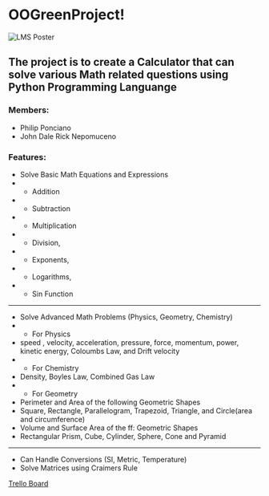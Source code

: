 # OOGreenProject!
![LMS Poster](https://user-images.githubusercontent.com/74747789/139002670-e209c34a-a04a-42a7-903e-ced283ce1c5d.png)
## The project is to create a Calculator that can solve various Math related questions using Python Programming Languange ##


### Members: ### 
  * Philip Ponciano
  * John Dale Rick Nepomuceno

### Features: ###
  * Solve Basic Math Equations and Expressions
  * - Addition
  * - Subtraction 
  * - Multiplication 
  * - Division,
  * - Exponents,
  * - Logarithms,
  * - Sin Function
  ----------------------------------------------
  * Solve Advanced Math Problems (Physics, Geometry, Chemistry)
  * - For Physics
  * speed , velocity, acceleration, pressure, force, momentum, power, kinetic energy,  Coloumbs Law, and Drift velocity
  * - For Chemistry
  * Density, Boyles Law, Combined Gas Law
  * - For Geometry
  *  Perimeter and Area of the following Geometric Shapes
  *  Square, Rectangle, Parallelogram, Trapezoid, Triangle, and Circle(area and circumference)
  *  Volume and Surface Area of the ff: Geometric Shapes
  *  Rectangular Prism, Cube, Cylinder, Sphere, Cone and Pyramid
  ----------------------------------------------
  * Can Handle Conversions (SI, Metric, Temperature)
  * Solve Matrices using Craimers Rule


[Trello Board](https://trello.com/b/2SZiAiPq/001lxgreen)
